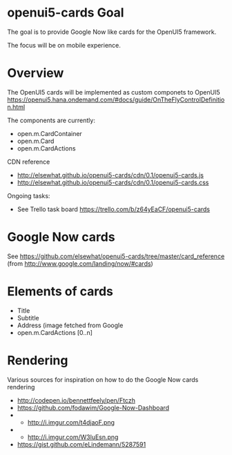 openui5-cards Goal
=============

The goal is to provide Google Now like cards for the OpenUI5 framework.

The focus will be on mobile experience.

Overview
=============
The OpenUI5 cards will be implemented as custom componets to OpenUI5 
https://openui5.hana.ondemand.com/#docs/guide/OnTheFlyControlDefinition.html

The components are currently:
* open.m.CardContainer
* open.m.Card
* open.m.CardActions

CDN reference
* http://elsewhat.github.io/openui5-cards/cdn/0.1/openui5-cards.js
* http://elsewhat.github.io/openui5-cards/cdn/0.1/openui5-cards.css

Ongoing tasks: 
* See Trello task board https://trello.com/b/z64yEaCF/openui5-cards

Google Now cards
============


See https://github.com/elsewhat/openui5-cards/tree/master/card_reference
(from http://www.google.com/landing/now/#cards)

Elements of cards
============

* Title
* Subtitle
* Address (image fetched from Google
* open.m.CardActions [0..n]


Rendering
============

Various sources for inspiration on how to do the Google Now cards rendering
* http://codepen.io/bennettfeely/pen/Ftczh
* https://github.com/fodawim/Google-Now-Dashboard
* - http://i.imgur.com/t4djaoF.png
* - http://i.imgur.com/W3luEsn.png
* https://gist.github.com/eLindemann/5287591




